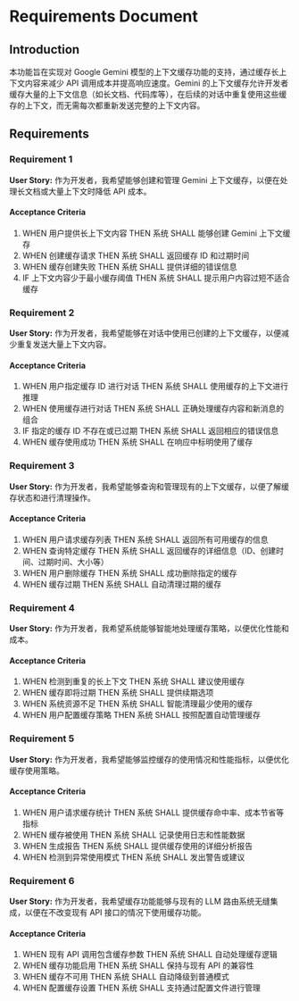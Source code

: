 # Requirements Document

## Introduction

本功能旨在实现对 Google Gemini 模型的上下文缓存功能的支持，通过缓存长上下文内容来减少 API 调用成本并提高响应速度。Gemini 的上下文缓存允许开发者缓存大量的上下文信息（如长文档、代码库等），在后续的对话中重复使用这些缓存的上下文，而无需每次都重新发送完整的上下文内容。

## Requirements

### Requirement 1

**User Story:** 作为开发者，我希望能够创建和管理 Gemini 上下文缓存，以便在处理长文档或大量上下文时降低 API 成本。

#### Acceptance Criteria

1. WHEN 用户提供长上下文内容 THEN 系统 SHALL 能够创建 Gemini 上下文缓存
2. WHEN 创建缓存请求 THEN 系统 SHALL 返回缓存 ID 和过期时间
3. WHEN 缓存创建失败 THEN 系统 SHALL 提供详细的错误信息
4. IF 上下文内容少于最小缓存阈值 THEN 系统 SHALL 提示用户内容过短不适合缓存

### Requirement 2

**User Story:** 作为开发者，我希望能够在对话中使用已创建的上下文缓存，以便减少重复发送大量上下文内容。

#### Acceptance Criteria

1. WHEN 用户指定缓存 ID 进行对话 THEN 系统 SHALL 使用缓存的上下文进行推理
2. WHEN 使用缓存进行对话 THEN 系统 SHALL 正确处理缓存内容和新消息的组合
3. IF 指定的缓存 ID 不存在或已过期 THEN 系统 SHALL 返回相应的错误信息
4. WHEN 缓存使用成功 THEN 系统 SHALL 在响应中标明使用了缓存

### Requirement 3

**User Story:** 作为开发者，我希望能够查询和管理现有的上下文缓存，以便了解缓存状态和进行清理操作。

#### Acceptance Criteria

1. WHEN 用户请求缓存列表 THEN 系统 SHALL 返回所有可用缓存的信息
2. WHEN 查询特定缓存 THEN 系统 SHALL 返回缓存的详细信息（ID、创建时间、过期时间、大小等）
3. WHEN 用户删除缓存 THEN 系统 SHALL 成功删除指定的缓存
4. WHEN 缓存过期 THEN 系统 SHALL 自动清理过期的缓存

### Requirement 4

**User Story:** 作为开发者，我希望系统能够智能地处理缓存策略，以便优化性能和成本。

#### Acceptance Criteria

1. WHEN 检测到重复的长上下文 THEN 系统 SHALL 建议使用缓存
2. WHEN 缓存即将过期 THEN 系统 SHALL 提供续期选项
3. WHEN 系统资源不足 THEN 系统 SHALL 智能清理最少使用的缓存
4. WHEN 用户配置缓存策略 THEN 系统 SHALL 按照配置自动管理缓存

### Requirement 5

**User Story:** 作为开发者，我希望能够监控缓存的使用情况和性能指标，以便优化缓存使用策略。

#### Acceptance Criteria

1. WHEN 用户请求缓存统计 THEN 系统 SHALL 提供缓存命中率、成本节省等指标
2. WHEN 缓存被使用 THEN 系统 SHALL 记录使用日志和性能数据
3. WHEN 生成报告 THEN 系统 SHALL 提供缓存使用的详细分析报告
4. WHEN 检测到异常使用模式 THEN 系统 SHALL 发出警告或建议

### Requirement 6

**User Story:** 作为开发者，我希望缓存功能能够与现有的 LLM 路由系统无缝集成，以便在不改变现有 API 接口的情况下使用缓存功能。

#### Acceptance Criteria

1. WHEN 现有 API 调用包含缓存参数 THEN 系统 SHALL 自动处理缓存逻辑
2. WHEN 缓存功能启用 THEN 系统 SHALL 保持与现有 API 的兼容性
3. WHEN 缓存不可用 THEN 系统 SHALL 自动降级到普通模式
4. WHEN 配置缓存设置 THEN 系统 SHALL 支持通过配置文件进行管理